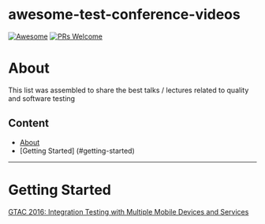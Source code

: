 # awesome-test-conference-videos

[![Awesome](https://cdn.rawgit.com/sindresorhus/awesome/d7305f38d29fed78fa85652e3a63e154dd8e8829/media/badge.svg)](https://github.com/sindresorhus/awesome)
[![PRs Welcome](https://img.shields.io/badge/PRs-welcome-brightgreen.svg)](http://makeapullrequest.com)


# About
This list was assembled to share the best talks / lectures related to quality and software testing


## Content
- [About](#about)
- [Getting Started] (#getting-started)

***

# Getting Started
[GTAC 2016: Integration Testing with Multiple Mobile Devices and Services](https://www.youtube.com/watch?v=8tjsxxSMkpA&t=164s)

